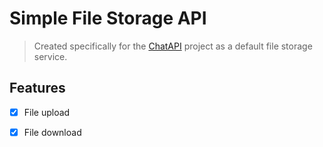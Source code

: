 # Simple File Storage API
> Created specifically for the [ChatAPI](https://github.com/Avo-cado-team/chatai) project
> as a default file storage service.

## Features
- [x] File upload
- [x] File download

